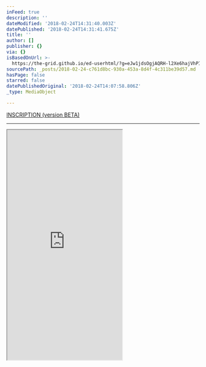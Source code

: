 ```yaml
---
inFeed: true
description: ''
dateModified: '2018-02-24T14:31:40.003Z'
datePublished: '2018-02-24T14:31:41.675Z'
title: ''
author: []
publisher: {}
via: {}
isBasedOnUrl: >-
  https://the-grid.github.io/ed-userhtml/?g=eJw1jdsOgjAQRH-l2Xe6hajVhPIvS7fKVrmEbUj8ezHo22Qmc07Lspn4ItUAtCQtaa3GxEJgmAoduRIOcKZb7esr3RvyDTvn6r5nf2IwQ5LHUAJcnIOuxZ3YtRpXWYohfU_R6BoDIGqhItH-NDbOI2ZF5SdujXX412fa6LhX-2ZHmWzWL_gouw-sPDwh
sourcePath: _posts/2018-02-24-c761d8bc-930a-453a-8d4f-4c311be39d57.md
hasPage: false
starred: false
datePublishedOriginal: '2018-02-24T14:07:58.806Z'
_type: MediaObject

---
```

[INSCRIPTION (version BETA)][0]

---

<iframe src="https://the-grid.github.io/ed-userhtml/?g=eJw1jdsOgjAQRH-l2Xe6hajVhPIvS7fKVrmEbUj8ezHo22Qmc07Lspn4ItUAtCQtaa3GxEJgmAoduRIOcKZb7esr3RvyDTvn6r5nf2IwQ5LHUAJcnIOuxZ3YtRpXWYohfU_R6BoDIGqhItH-NDbOI2ZF5SdujXX412fa6LhX-2ZHmWzWL_gouw-sPDwh" height="600" style=""></iframe>



[0]: https://go.crisp.chat/chat/embed/?website_id=903a424d-9434-4960-b384-dadb0ceaf312